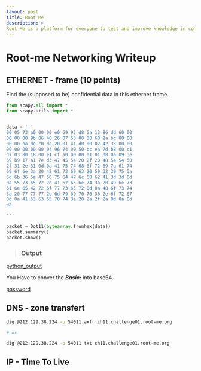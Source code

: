 ```yaml
---
layout: post
title: Root Me
description: >
Root Me is a platform for everyone to test and improve knowledge in computer security ... What is a "flag" or a "validation password"? ... In order to access to the challenges' machines, you must be authenticated to the portal **www.root-me.org**.
---
```


# Root-me Networking Writeup


## ETHERNET - frame (10 points)
Find the (supposed to be) confidential data in this ethernet frame.

```python
from scapy.all import *
from scapy.utils import *


data = '''
00 05 73 a0 00 00 e0 69 95 d8 5a 13 86 dd 60 00
00 00 00 9b 06 40 26 07 53 00 00 60 2a bc 00 00
00 00 ba de c0 de 20 01 41 d0 00 02 42 33 00 00
00 00 00 00 00 04 96 74 00 50 bc ea 7d b8 00 c1
d7 03 80 18 00 e1 cf a0 00 00 01 01 08 0a 09 3e
69 b9 17 a1 7e d3 47 45 54 20 2f 20 48 54 54 50
2f 31 2e 31 0d 0a 41 75 74 68 6f 72 69 7a 61 74
69 6f 6e 3a 20 42 61 73 69 63 20 59 32 39 75 5a
6d 6b 36 5a 47 56 75 64 47 6c 68 62 41 3d 3d 0d
0a 55 73 65 72 2d 41 67 65 6e 74 3a 20 49 6e 73
61 6e 65 42 72 6f 77 73 65 72 0d 0a 48 6f 73 74
3a 20 77 77 77 2e 6d 79 69 70 76 36 2e 6f 72 67
0d 0a 41 63 63 65 70 74 3a 20 2a 2f 2a 0d 0a 0d
0a

'''

packet = Dot11(bytearray.fromhex(data))
packet.summary()
packet.show()

```

> ### Output

[python_output](https://i.imgur.com/OGZL9i4.png)


You Have to conver the _**Basic:**_ into base64.

[password](https://i.imgur.com/rAJ5ljw.png)




## DNS - zone transfert

```bash
dig @212.129.38.224 -p 54011 axfr ch11.challenge01.root-me.org

# or

dig @212.129.38.224 -p 54011 txt ch11.challenge01.root-me.org

```


## IP - Time To Live

```bash


```